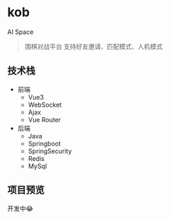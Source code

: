 # kob
AI Space

> 围棋对战平台 支持好友邀请、匹配模式、人机模式

## 技术栈

- 前端
    - Vue3
    - WebSocket
    - Ajax
    - Vue Router
- 后端
    - Java
    - Springboot
    - SpringSecurity
    - Redis
    - MySql

## 项目预览

开发中😂
